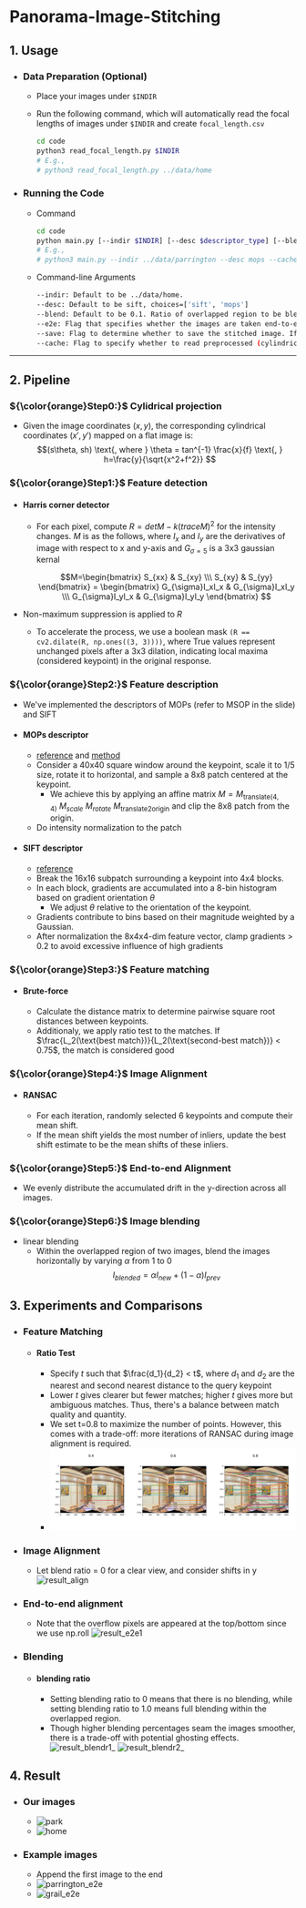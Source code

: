 # Panorama-Image-Stitching

## 1. Usage
* ### Data Preparation (Optional)
  * Place your images under `$INDIR`
  * Run the following command, which will automatically read the focal lengths of images under `$INDIR` and create `focal_length.csv`

    ```bash
    cd code
    python3 read_focal_length.py $INDIR
    # E.g., 
    # python3 read_focal_length.py ../data/home
    ```
* ### Running the Code
  * Command
      ```bash
      cd code
      python main.py [--indir $INDIR] [--desc $descriptor_type] [--blend $blending_ratio] [--e2e] [--save] [--cache]
      # E.g.,
      # python3 main.py --indir ../data/parrington --desc mops --cache
      ```
  * Command-line Arguments
      ```bash
      --indir: Default to be ../data/home.
      --desc: Default to be sift, choices=['sift', 'mops']
      --blend: Default to be 0.1. Ratio of overlapped region to be blended.
      --e2e: Flag that specifies whether the images are taken end-to-end. If enabled, the first image is concatenated to the end.
      --save: Flag to determine whether to save the stitched image. If enabled, the stitched image will be saved to '../panorama.png'. If not enabled, the panorama will be displayed in a pop-up window.
      --cache: Flag to specify whether to read preprocessed (cylindrical projected) images from cache. If enabled, read images from cahce_dir 'cy_{dataset}'.
      ```
  
---
## 2. Pipeline
### ${\color{orange}Step0:}$ Cylidrical projection
* Given the image coordinates $(x,y)$, the corresponding cylindrical coordinates $(x', y')$ mapped on a flat image is:
  $$(s\theta, sh) \text{, where } \theta = tan^{-1} \frac{x}{f} \text{, } h=\frac{y}{\sqrt{x^2+f^2}}
  $$


### ${\color{orange}Step1:}$ Feature detection 
* #### Harris corner detector
  * For each pixel, compute $R = detM-k(traceM)^2$ for the intensity changes. $M$ is as the follows, where $I_x$ and $I_y$ are the derivatives of image with respect to x and y-axis and $G_{\sigma=5}$ is a 3x3 gaussian kernal

    $$M=\begin{bmatrix} S_{xx} & S_{xy} \\\
      S_{xy} & S_{yy}
      \end{bmatrix} = \begin{bmatrix}
      G_{\sigma}I_xI_x & G_{\sigma}I_xI_y \\\
      G_{\sigma}I_yI_x & G_{\sigma}I_yI_y
      \end{bmatrix}
    $$


* Non-maximum suppression is applied to $R$
    * To accelerate the process, we use a boolean mask `(R == cv2.dilate(R, np.ones((3, 3))))`, where True values represent unchanged pixels after a 3x3 dilation, indicating local maxima (considered keypoint) in the original response.

### ${\color{orange}Step2:}$ Feature description
* We've implemented the descriptors of MOPs (refer to MSOP in the slide) and SIFT

* #### MOPs descriptor
  * [reference](https://szeliski.org/papers/Brown_MultiscaleOrientdPatches_CVPR05.pdf) and [method](https://www.cs.cornell.edu/courses/cs4670/2019sp/lec15-descriptors.pdf)
  * Consider a 40x40 square window around the keypoint, scale it to 1/5 size, rotate it to  horizontal, and sample a 8x8 patch centered at the keypoint. 
      * We achieve this by applying an affine matrix $M=M_{\text{translate(4, 4)}} \ M_{scale} \ M_{rotate} \ M_{\text{translate2origin}}$ and clip the 8x8 patch from the origin.
  * Do intensity normalization to the patch
      
* #### SIFT descriptor
  * [reference](http://luthuli.cs.uiuc.edu/~daf/cv2e-site/localfeatextract.pdf)
  * Break the 16x16 subpatch surrounding a keypoint into 4x4 blocks.
  * In each block, gradients are accumulated into a 8-bin histogram based on gradient orientation $\theta$
      * We adjust $\theta$ relative to the orientation of the keypoint.
  * Gradients contribute to bins based on their magnitude weighted by a Gaussian.
  * After normalization the 8x4x4-dim feature vector, clamp gradients > 0.2 to avoid excessive influence of high gradients

### ${\color{orange}Step3:}$ Feature matching
* #### Brute-force
  * Calculate the distance matrix to determine pairwise square root distances between keypoints.
  * Additionaly, we apply ratio test to the matches. If 
  $\frac{L_2(\text{best match})}{L_2(\text{second-best match})} < 0.75$, the match is considered good

### ${\color{orange}Step4:}$ Image Alignment
* #### RANSAC
  * For each iteration, randomly selected 6 keypoints and compute their mean shift. 
  * If the mean shift yields the most number of inliers, update the best shift estimate to be the mean shifts of these inliers.
### ${\color{orange}Step5:}$ End-to-end Alignment
* We evenly distribute the accumulated drift in the y-direction across all images.
### ${\color{orange}Step6:}$ Image blending
* linear blending
    * Within the overlapped region of two images, blend the images horizontally by varying $\alpha$ from 1 to 0
$$I_{blended} = \alpha I_{new} + (1-\alpha) I_{prev}
$$
## 3. Experiments and Comparisons
* ### Feature Matching
  * #### Ratio Test
    * Specify $t$ such that $\frac{d_1}{d_2} < t$, where $d_1$ and $d_2$ are the nearest and second nearest distance to the query keypoint
    * Lower $t$ gives clearer but fewer matches; higher $t$ gives more but ambiguous matches. Thus, there's a balance between match quality and quantity.
    * We set t=0.8 to maximize the number of points. However, this comes with a trade-off: more iterations of RANSAC during image alignment is required.
    * ![result_match](https://github.com/irisowo/Panorama-Image-Stitching/blob/main/data/experiment/result_match.png?raw=true)
* ### Image Alignment
  * Let blend ratio = 0 for a clear view, and consider shifts in y
  ![result_align](https://hackmd.io/_uploads/rkFO3b1GA.png)

* ### End-to-end alignment
  * Note that the overflow pixels are appeared at the top/bottom since we use np.roll
  ![result_e2e1](https://hackmd.io/_uploads/BJuTlQkzA.jpg)

* ### Blending
  * #### blending ratio
    * Setting blending ratio to 0 means that there is no blending, while setting blending ratio to 1.0 means full blending within the overlapped region.
    * Though higher blending percentages seam the images smoother, there is a trade-off with potential ghosting effects. 
    ![result_blendr1_](https://hackmd.io/_uploads/HJbrP-1MR.png)
    ![result_blendr2_](https://hackmd.io/_uploads/S1-SwZkMA.png)

## 4. Result
* ### Our images
  * ![park](https://hackmd.io/_uploads/ByUz0z1fA.jpg)
  * ![home](https://hackmd.io/_uploads/S1W22z1z0.jpg)


* ### Example images
  * Append the first image to the end
  * ![parrington_e2e](https://hackmd.io/_uploads/SySXezyzA.jpg)
  * ![grail_e2e](https://hackmd.io/_uploads/ryIsFM1MC.jpg)